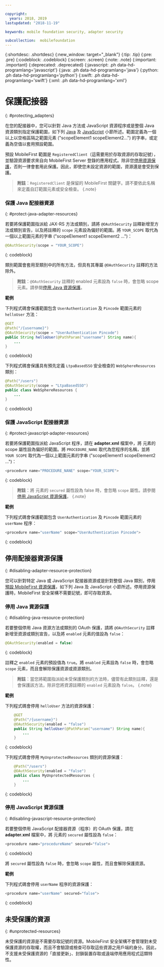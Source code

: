 ```yaml
---

copyright:
  years: 2018, 2019
lastupdated: "2018-11-19"

keywords: mobile foundation security, adapter security

subcollection:  mobilefoundation
---
```


{:shortdesc: .shortdesc}
{:new_window: target="_blank"}
{:tip: .tip}
{:pre: .pre}
{:codeblock: .codeblock}
{:screen: .screen}
{:note: .note}
{:important: .important}
{:deprecated: .deprecated}
{:javascript: .ph data-hd-programlang='javascript'}
{:java: .ph data-hd-programlang='java'}
{:python: .ph data-hd-programlang='python'}
{:swift: .ph data-hd-programlang='swift'}
{:xml: .ph data-hd-programlang='xml'}

# 保護配接器
{: #protecting_adapters}

在您的配接器中，您可以針對 Java 方法或 JavaScript 資源程序或是整個 Java 資源類別指定保護範圍，如下列 [Java](#protect-java-adapter-resources) 及 [JavaScript](#protect-javascript-adapter-resources) 小節所述。範圍定義為一個以上以空格區隔之範圍元素 ("scopeElement1 scopeElement2...") 的字串，或定義為空值以套用預設範圍。

預設 MobileFirst 範圍是 `RegisteredClient`（這需要用於存取資源的存取記號），並驗證資源要求來自向 MobileFirst Server 登錄的應用程式。除非您[停用資源保護](#disabling-resource-protection)，否則一律會套用此保護。因此，即使您未設定資源的範圍，資源還是會受到保護。

>**附註**：`RegisteredClient` 是保留的 MobileFirst 關鍵字。請不要依此名稱來定義自訂範圍元素或安全檢查。
{.note}

### 保護 Java 配接器資源
{: #protect-java-adapter-resources}

若要將保護範圍指派給 JAX-RS 方法或類別，請將 `@OAuthSecurity` 註釋新增至方法或類別宣告，以及將註釋的 `scope` 元素設為偏好的範圍。將 `YOUR_SCOPE` 取代為一個以上範圍元素的字串 ("scopeElement1 scopeElement2 ...")：

```java
@OAuthSecurity(scope = "YOUR_SCOPE")
```
{: codeblock}

類別範圍會套用至類別中的所有方法，但具有其專屬 `@OAuthSecurity` 註釋的方法除外。

>**附註**：`@OAuthSecurity` 註釋的 enabled 元素設為 `false` 時，會忽略 scope 元素。請參閱[停用 Java 資源保護](#disabling-java-resource-protection)。

**範例**

下列程式碼會保護範圍包含 `UserAuthentication` 及 `Pincode` 範圍元素的 `helloUser` 方法：

```java
@GET
@Path("/{username}")
@OAuthSecurity(scope = "UserAuthentication Pincode")
public String helloUser(@PathParam("username") String name){
    ...
}
```
{: codeblock}

下列程式碼會保護具有預先定義 `LtpaBasedSSO` 安全檢查的 `WebSphereResources` 類別：

```java
@Path("/users")
@OAuthSecurity(scope = "LtpaBasedSSO")
public class WebSphereResources {
    ...
}
```
{: codeblock}

### 保護 JavaScript 配接器資源
{: #protect-javascript-adapter-resources}

若要將保護範圍指派給 JavaScript 程序，請在 **adapter.xml** 檔案中，將 <procedure> 元素的 scope 屬性設為偏好的範圍。將 `PROCEDURE_NANE` 取代為您程序的名稱，並將 `YOUR SCOPE` 取代為一個以上範圍元素的字串 ("scopeElement1 scopeElement2 ...")：

```javascript
<procedure name="PROCEDURE_NANE" scope="YOUR_SCOPE">
```
{: codeblock}

>**附註**：將 <procedure> 元素的 `secured` 屬性設為 false 時，會忽略 `scope` 屬性。請參閱[停用 JavaScript 資源保護](#disabling-javascript-resource-protection)。
{.note}

**範例**

下列程式碼會保護範圍包含 `UserAuthentication` 及 `Pincode` 範圍元素的 `userName` 程序：

```javascript
<procedure name="userName" scope="UserAuthentication Pincode">
```
{: codeblock}

## 停用配接器資源保護
{: #disabling-adapter-resource-protection}

您可以針對特定 Java 或 JavaScript 配接器資源或是針對整個 Java 類別，停用[預設 MobileFirst 資源保護](#protecting_adapters_resources)，如下列 Java 及 JavaScript 小節所述。停用資源保護時，MobileFirst 安全架構不需要記號，即可存取資源。

### 停用 Java 資源保護
{: #disabling-java-resource-protection}

若要整個停用 Java 資源方法或類別的 OAuth 保護，請將 `@OAuthSecurity` 註釋新增至資源或類別宣告，以及將 `enabled` 元素的值設為 `false`：

```java
@OAuthSecurity(enabled = false)
```
{: codeblock}

註釋之 `enabled` 元素的預設值為 `true`。將 `enabled` 元素設為 `false` 時，會忽略 `scope` 元素，而且會解除保護資源或資源類別。

>**附註**：當您將範圍指派給未受保護類別的方法時，儘管有此類別註釋，還是會保護該方法，除非您將資源註釋的 `enabled` 元素設為 `false`。
{.note}

**範例**

下列程式碼會停用 `helloUser` 方法的資源保護：

```java
    @GET
    @Path("/{username}")
    @OAuthSecurity(enabled = "false")
    public String helloUser(@PathParam("username") String name){
        ...
    }
```
{: codeblock}

下列程式碼會停用 `MyUnprotectedResources` 類別的資源保護：

```java
    @Path("/users")
    @OAuthSecurity(enabled = "false")
    public class MyUnprotectedResources {
        ...
    }
```
{: codeblock}

### 停用 JavaScript 資源保護
{: #disabling-javascript-resource-protection}

若要整個停用 JavaScript 配接器資源（程序）的 OAuth 保護，請在 **adapter.xml** 檔案中，將 <procedure> 元素的 `secured` 屬性設為 `false`：

```javascript
<procedure name="procedureName" secured="false">
```
{: codeblock}

將 `secured` 屬性設為 `false` 時，會忽略 `scope` 屬性，而且會解除保護資源。

**範例**

下列程式碼會停用 `userName` 程序的資源保護：

```javascript
<procedure name="userName" secured="false">
```
{: codeblock}

## 未受保護的資源
{: #unprotected-resources}

未受保護的資源是不需要存取記號的資源。MobileFirst 安全架構不會管理對未受保護資源的存取權，而且不會驗證或檢查可存取這些資源之用戶端的身分。因此，不支援未受保護資源的「直接更新」、封鎖裝置存取或遠端停用應用程式這類特性。
